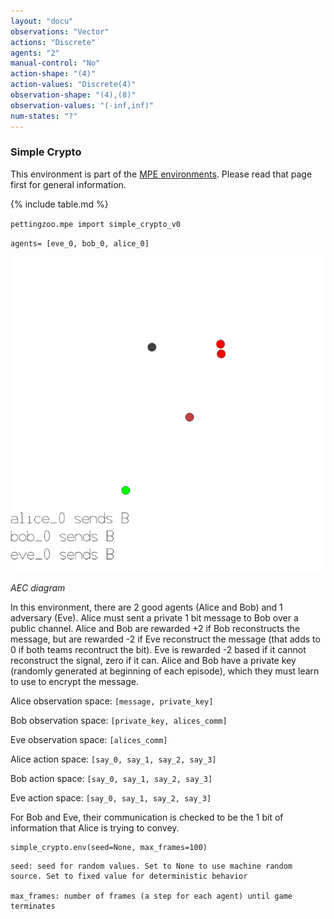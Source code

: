```yaml
---
layout: "docu"
observations: "Vector"
actions: "Discrete"
agents: "2"
manual-control: "No"
action-shape: "(4)"
action-values: "Discrete(4)"
observation-shape: "(4),(8)"
observation-values: "(-inf,inf)"
num-states: "?"
---
```


### Simple Crypto

This environment is part of the [MPE environments](../mpe). Please read that page first for general information. 

{% include table.md %}


`pettingzoo.mpe import simple_crypto_v0`

`agents= [eve_0, bob_0, alice_0]`

![](mpe_simple_crypto.gif)

*AEC diagram*

In this environment, there are 2 good agents (Alice and Bob) and 1 adversary (Eve). Alice must sent a private 1 bit message to Bob over a public channel. Alice and Bob are rewarded +2 if Bob reconstructs the message, but are rewarded -2 if Eve reconstruct the message (that adds to 0 if both teams recontruct the bit). Eve is rewarded -2 based if it cannot reconstruct the signal, zero if it can. Alice and Bob have a private key (randomly generated at beginning of each episode), which they must learn to use to encrypt the message.


Alice observation space: `[message, private_key]`

Bob observation space: `[private_key, alices_comm]`

Eve observation space: `[alices_comm]`

Alice action space: `[say_0, say_1, say_2, say_3]`

Bob action space: `[say_0, say_1, say_2, say_3]`

Eve action space: `[say_0, say_1, say_2, say_3]`

For Bob and Eve, their communication is checked to be the 1 bit of information that Alice is trying to convey.

```
simple_crypto.env(seed=None, max_frames=100)
```

```
seed: seed for random values. Set to None to use machine random source. Set to fixed value for deterministic behavior

max_frames: number of frames (a step for each agent) until game terminates
```
